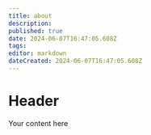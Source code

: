 ```yaml
---
title: about 
description: 
published: true
date: 2024-06-07T16:47:05.608Z
tags: 
editor: markdown
dateCreated: 2024-06-07T16:47:05.608Z
---
```


# Header
Your content here
